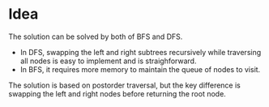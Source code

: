 # Idea

The solution can be solved by both of BFS and DFS.

* In DFS, swapping the left and right subtrees recursively while traversing all nodes is easy to implement and is straighforward.
* In BFS, it requires more memory to maintain the queue of nodes to visit.

The solution is based on postorder traversal, but the key difference is swapping the left and right nodes before returning the root node.
